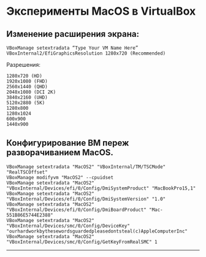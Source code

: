 # Эксперименты MacOS в VirtualBox

## Изменение расширения экрана:
```
VBoxManage setextradata “Type Your VM Name Here” VBoxInternal2/EfiGraphicsResolution 1280x720 (Recommended)
```

Разрешения:
```
1280x720 (HD)
1920x1080 (FHD)
2560x1440 (QHD)
2048x1080 (DCI 2K)
3840x2160 (UHD)
5120x2880 (5K)
1280x800
1280x1024
600x900
1440x900
```
## Конфигурирование ВМ переж разворачиванием MacOS.

```
VBoxManage setextradata "MacOS2" "VBoxInternal/TM/TSCMode" "RealTSCOffset"
VBoxManage modifyvm "MacOS2" --cpuidset 
VBoxManage setextradata "MacOS2" "VBoxInternal/Devices/efi/0/Config/DmiSystemProduct" "MacBookPro15,1"
VBoxManage setextradata "MacOS2" "VBoxInternal/Devices/efi/0/Config/DmiSystemVersion" "1.0"
VBoxManage setextradata "MacOS2" "VBoxInternal/Devices/efi/0/Config/DmiBoardProduct" "Mac-551B86E5744E2388"
VBoxManage setextradata "MacOS2" "VBoxInternal/Devices/smc/0/Config/DeviceKey" "ourhardworkbythesewordsguardedpleasedontsteal(c)AppleComputerInc"
VBoxManage setextradata "MacOS2" "VBoxInternal/Devices/smc/0/Config/GetKeyFromRealSMC" 1
```
---
